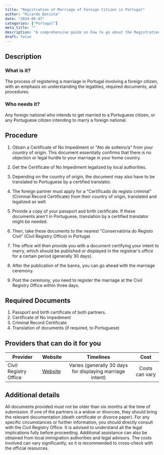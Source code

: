 ```yaml
---
title: "Registration of Marriage of Foreign Citizen in Portugal"
author: "Ricardo Batista"
date: "2024-06-07"
categories: ["Portugal"]
meta_title: ""
description: "A comprehensive guide on how to go about the Registration of Marriage in Portugal involving a Foreign Citizen."
draft: false
---
```


## Description
### What is it?
The process of registering a marriage in Portugal involving a foreign citizen, with an emphasis on understanding the legalities, required documents, and procedures.
### Who needs it?
Any foreign national who intends to get married to a Portuguese citizen, or any Portuguese citizen intending to marry a foreign national.

## Procedure

1. Obtain a Certificate of No Impediment or "Ato de solteiro/a" from your country of origin. This document essentially confirms that there is no objection or legal hurdle to your marriage in your home country.

2. Get the Certificate of No Impediment legalized by local authorities. 

3. Depending on the country of origin, the document may also have to be translated to Portuguese by a certified translator.

4. The foreign partner must apply for a "Certificado do registo criminal" (Criminal Record Certificate) from their country of origin, translated and legalized as well.

5. Provide a copy of your passport and birth certificate. If these documents aren't in Portuguese, translation by a certified translator might be needed.

6. Then, take these documents to the nearest "Conservatória do Registo Civil" (Civil Registry Office) in Portugal.

7. The office will then provide you with a document certifying your intent to marry, which should be published or displayed in the registrar's office for a certain period (generally 30 days).

8. After the publication of the banns, you can go ahead with the marriage ceremony.

9. Post the ceremony, you need to register the marriage at the Civil Registry Office within three days.

## Required Documents

1. Passport and birth certificate of both partners.
2. Certificate of No Impediment
3. Criminal Record Certificate
4. Translation of documents (if required, to Portuguese)

## Providers that can do it for you

| Provider        |     Website     |     Timelines    |       Cost      |
| --------------- | --------------- |  :-------------: | :-------------: |
| Civil Registry Office |  [Website](http://www.irn.mj.pt/)      |   Varies (generally 30 days for displaying marriage intent)   | Costs can vary |

## Additional details
All documents provided must not be older than six months at the time of submission. If one of the partners is a widow or divorcee, they should bring the relevant documentation (death certificate or divorce paper). For any specific circumstances or further information, you should directly consult with the Civil Registry Office. It is advised to understand all the legal implications fully before proceeding. Additional assistance can also be obtained from local immigration authorities and legal advisors. The costs involved can vary significantly, so it is recommended to cross-check with the official resources.